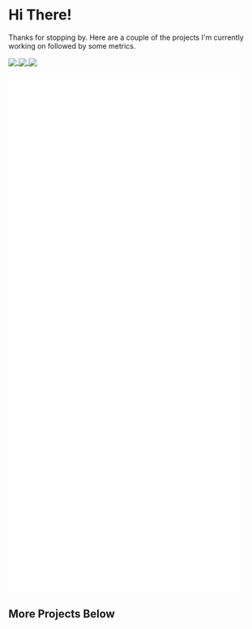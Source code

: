 # Hi There!
Thanks for stopping by. Here are a couple of the projects I'm currently working on followed by some metrics.

<p>

<a href="https://github.com/rjdbcm/Aspidites">
  <img align="center" src="https://github-readme-stats.vercel.app/api/pin/?username=rjdbcm&repo=Aspidites&theme=nord" />
</a>

<a href="https://github.com/rjdbcm/woma">
  <img align="center" src="https://github-readme-stats.vercel.app/api/pin/?username=rjdbcm&repo=woma&theme=nord" />
</a>

<a href="https://github.com/rjdbcm/pygments_woma_lexer">
  <img align="center" src="https://github-readme-stats.vercel.app/api/pin/?username=rjdbcm&repo=pygments_woma_lexer&theme=nord" />
</a>
  
</p>
  <img align="center" src="https://raw.githubusercontent.com/rjdbcm/rjdbcm/main/github-metrics.svg" />


## More Projects Below
<!--
**rjdbcm/rjdbcm** is a ✨ _special_ ✨ repository because its `README.md` (this file) appears on your GitHub profile.

Here are some ideas to get you started:

- 🔭 I’m currently working on ...
- 🌱 I’m currently learning ...
- 👯 I’m looking to collaborate on ...
- 🤔 I’m looking for help with ...
- 💬 Ask me about ...
- 📫 How to reach me: ...
- 😄 Pronouns: ...
- ⚡ Fun fact: ...
-->

